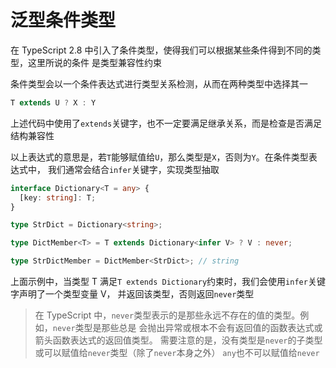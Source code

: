 # 泛型条件类型

在 TypeScript 2.8 中引入了条件类型，使得我们可以根据某些条件得到不同的类型，这里所说的条件
是类型兼容性约束

条件类型会以一个条件表达式进行类型关系检测，从而在两种类型中选择其一

```typescript
T extends U ? X : Y
```

上述代码中使用了`extends`关键字，也不一定要满足继承关系，而是检查是否满足结构兼容性

以上表达式的意思是，若`T`能够赋值给`U`，那么类型是`X`，否则为`Y`。在条件类型表达式中，
我们通常会结合`infer`关键字，实现类型抽取

```typescript
interface Dictionary<T = any> {
  [key: string]: T;
}

type StrDict = Dictionary<string>;

type DictMember<T> = T extends Dictionary<infer V> ? V : never;

type StrDictMember = DictMember<StrDict>; // string
```

上面示例中，当类型 T 满足`T extends Dictionary`约束时，我们会使用`infer`关键字声明了一个类型变量 V，
并返回该类型，否则返回`never`类型

> 在 TypeScript 中，`never`类型表示的是那些永远不存在的值的类型。例如，`never`类型是那些总是
> 会抛出异常或根本不会有返回值的函数表达式或箭头函数表达式的返回值类型。
> 需要注意的是，没有类型是`never`的子类型或可以赋值给`never`类型（除了`never`本身之外）
> `any`也不可以赋值给`never`
